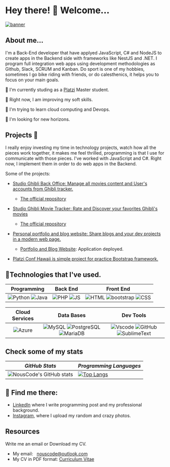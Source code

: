 # Hey there! 🤝 Welcome...
[![banner](./banner-home.png)](https://www.linkedin.com/in/juan-camilo-salazar-be/) 
## About me...
I'm a Back-End developer that have applyed JavaScript, C# and NodeJS to create apps in the Backend side with frameworks like NestJS and .NET. I program full integration web apps using development methodologies as Github, Slack, SCRUM and Kanban. Do sport is one of my hobbies, sometimes I go bike riding with friends, or do calesthenics, it helps you to focus on your main goals. 

🐉 I'm currently studing as a [Platzi](https://www.linkedin.com/school/platzi-inc/) Master student.

🔭 Right now, I am improving my soft skills.

🌱 I'm trying to learn cloud computing and Devops.

🎣 I'm looking for new horizons.

## Projects 🚂
I really enjoy investing my time in technology projects, watch how all the pieces work together, it makes me feel thrilled, programming is that I use for communicate with those pieces. I've worked with JavaScript and C#. Right now, I implement them in order to do web apps in the Backend.

Some of the projects:
- [Studio Ghibli Back Office: Manage all movies content and User's accounts from Ghibli tracker.](https://backoffice.c10-se.com/)
  - [The official repository](https://github.com/C10-Ghibli-s/BE-Backoffice)
- [Studio Ghibli Movie Tracker: Rate and Discover your favorites Ghibli's movies](https://ghibli-tracker.c10-se.com/)
  - [The official repository](https://github.com/C10-Ghibli-s/BE-Studio-Ghibli-Tracker)

- [Personal portfolio and blog website: Share blogs and your dev projects in a modern web page.](https://github.com/NousCode/personal-website)
  - [Portfolio and Blog Website](https://nouscode.net/): Application deployed.
- [Platzi Conf Hawaii is simple project for practice Bootstrap framework.](https://nouscode.github.io/platzi-bootstrap/)

## 🏅Technologies that I've used.

| **Programming** | **Back End**| **Front End** |
| :---: | :---: | :---: |
| ![Python](https://img.shields.io/badge/Python-14354C?style=for-the-badge&logo=python&logoColor=white) ![Java](https://img.shields.io/badge/Java-ED8B00?style=for-the-badge&logo=openjdk&logoColor=white) | ![PHP](https://img.shields.io/badge/PHP-777BB4?style=for-the-badge&logo=php&logoColor=white) ![JS](https://img.shields.io/badge/JavaScript-323330?style=for-the-badge&logo=javascript&logoColor=F7DF1E)  | ![HTML](https://img.shields.io/badge/HTML5-E34F26?style=for-the-badge&logo=html5&logoColor=white) ![bootstrap](https://img.shields.io/badge/Bootstrap-563D7C?style=for-the-badge&logo=bootstrap&logoColor=white) ![CSS](https://img.shields.io/badge/CSS3-1572B6?style=for-the-badge&logo=css3&logoColor=white)  |

| **Cloud Services** | **Data Bases** | **Dev Tools** |
| :---: | :---: | :---: |
| ![Azure](https://img.shields.io/badge/Microsoft_Azure-0089D6?style=for-the-badge&logo=microsoft-azure&logoColor=white) | ![MySQL](	https://img.shields.io/badge/MySQL-005C84?style=for-the-badge&logo=mysql&logoColor=white) ![PostgreSQL](https://img.shields.io/badge/PostgreSQL-316192?style=for-the-badge&logo=postgresql&logoColor=white) ![MariaDB](https://img.shields.io/badge/MariaDB-003545?style=for-the-badge&logo=mariadb&logoColor=white) | ![Vscode](https://img.shields.io/badge/VSCode-0078D4?style=for-the-badge&logo=visual%20studio%20code&logoColor=white) ![GitHub](https://img.shields.io/badge/GitHub-100000?style=for-the-badge&logo=github&logoColor=white) ![SublimeText](https://img.shields.io/badge/sublime_text-%23575757.svg?&style=for-the-badge&logo=sublime-text&logoColor=important)

## Check some of my stats

| *GitHub Stats* | *Programming Languages* |
---|---  
| ![NousCode's GitHub stats](https://github-readme-stats.vercel.app/api?username=CarlosWay23&show_icons=true&theme=tokyonight) |  [![Top Langs](https://github-readme-stats.vercel.app/api/top-langs/?username=CarlosWay23&layout=compact&theme=tokyonight)](https://github.com/anuraghazra/github-readme-stats) |

## 📡 Find me there:

- [LinkedIn](https://www.linkedin.com/in/juan-camilo-salazar-be/) where I write programming post and my professional background. 
- [Instagram](https://www.instagram.com/nous_code/), where I upload my random and crazy photos.

## Resources
Write me an email or Download my CV.
- My email: <a style="margin-left: 8px;" href="mailto:nouscode@outlook.com">nouscode@outlook.com</a>
- My CV in PDF format: <a style="text-align: center;" href="https://1drv.ms/b/s!Aj66jVJPb5INdPAz1L4KebsamhE">Curriculum Vitae</a>
